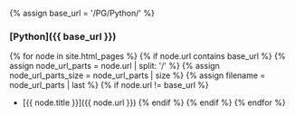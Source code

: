 {% assign base_url = '/PG/Python/' %}

### [Python]({{ base_url }})

{% for node in site.html_pages %}
  {% if node.url contains base_url %}
    {% assign node_url_parts = node.url | split: '/' %}
    {% assign node_url_parts_size = node_url_parts | size %}
    {% assign filename = node_url_parts | last %}
    {% if node.url != base_url %}
- [{{ node.title }}]({{ node.url }})
    {% endif %}
  {% endif %}
{% endfor %}
